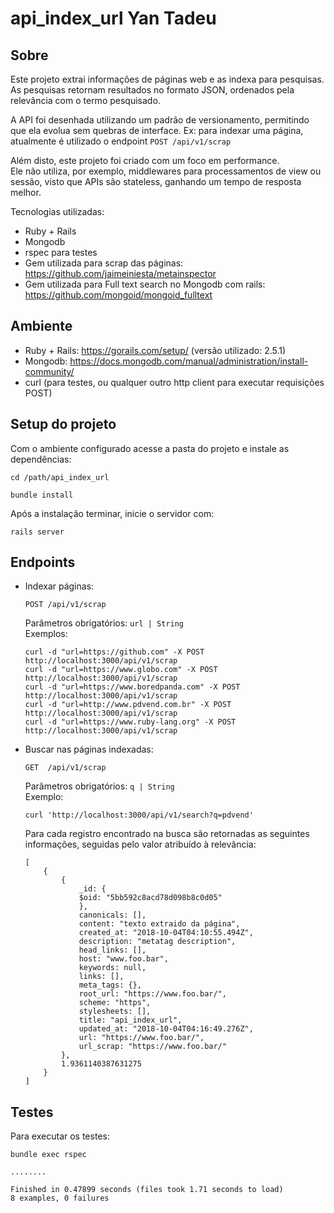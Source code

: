 # api_index_url Yan Tadeu

## Sobre
Este projeto extrai informações de páginas web e as indexa para pesquisas.
As pesquisas retornam resultados no formato JSON, ordenados pela relevância com o termo pesquisado.  

A API foi desenhada utilizando um padrão de versionamento, permitindo que ela evolua sem quebras de interface.
Ex: para indexar uma página, atualmente é utilizado o endpoint `POST /api/v1/scrap`

Além disto, este projeto foi criado com um foco em performance.  
Ele não utiliza, por exemplo, middlewares para processamentos de view ou sessão, visto que APIs são stateless, ganhando um tempo de resposta melhor.  

Tecnologias utilizadas:
* Ruby + Rails
* Mongodb
* rspec para testes
* Gem utilizada para scrap das páginas: https://github.com/jaimeiniesta/metainspector
* Gem utilizada para Full text search no Mongodb com rails: https://github.com/mongoid/mongoid_fulltext


## Ambiente
* Ruby + Rails: https://gorails.com/setup/ (versão utilizado: 2.5.1)
* Mongodb: https://docs.mongodb.com/manual/administration/install-community/
* curl (para testes, ou qualquer outro http client para executar requisições POST)

## Setup do projeto
Com o ambiente configurado acesse a pasta do projeto e instale as dependências:
````
cd /path/api_index_url

bundle install
````

Após a instalação terminar, inicie o servidor com:
````
rails server
````

## Endpoints
* Indexar páginas:

    ```
    POST /api/v1/scrap
    
    ```
    Parâmetros obrigatórios: `url | String`   
    Exemplos:
    ```
    curl -d "url=https://github.com" -X POST http://localhost:3000/api/v1/scrap
    curl -d "url=https://www.globo.com" -X POST http://localhost:3000/api/v1/scrap
    curl -d "url=https://www.boredpanda.com" -X POST http://localhost:3000/api/v1/scrap
    curl -d "url=http://www.pdvend.com.br" -X POST http://localhost:3000/api/v1/scrap
    curl -d "url=https://www.ruby-lang.org" -X POST http://localhost:3000/api/v1/scrap
    ```
    

* Buscar nas páginas indexadas:
    ```
    GET  /api/v1/scrap
    
    ```
    Parâmetros obrigatórios: `q | String`  
    Exemplo:
    ```
    curl 'http://localhost:3000/api/v1/search?q=pdvend' 
    ```
    Para cada registro encontrado na busca são retornadas as seguintes informações, seguidas pelo valor 
    atribuído à relevância:  
    ```
    [
        {
            {
                _id: {
                $oid: "5bb592c8acd78d098b8c0d05"
                },
                canonicals: [],
                content: "texto extraido da página",
                created_at: "2018-10-04T04:10:55.494Z",
                description: "metatag description",
                head_links: [],
                host: "www.foo.bar",
                keywords: null,
                links: [],
                meta_tags: {},
                root_url: "https://www.foo.bar/",
                scheme: "https",
                stylesheets: [],
                title: "api_index_url",
                updated_at: "2018-10-04T04:16:49.276Z",
                url: "https://www.foo.bar/",
                url_scrap: "https://www.foo.bar/"
            },
            1.9361140387631275
        }
    ]
    ```
    
    
   
## Testes
Para executar os testes:
```
bundle exec rspec

........

Finished in 0.47899 seconds (files took 1.71 seconds to load)
8 examples, 0 failures
```